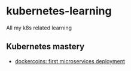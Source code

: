 # kubernetes-learning
All my k8s related learning

## Kubernetes mastery

* [dockercoins: first microservices deployment](https://github.com/dewey-typical/kubernetes-learning/tree/main/k8s-mastery/dockercoins)